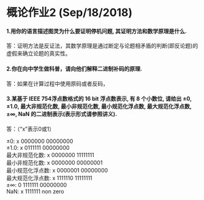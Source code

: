 # 概论作业2 (Sep/18/2018)
#### 1.用你的语言描述图灵为什么要证明停机问题, 其证明方法和数学原理是什么.
答：证明方法是反证法，其数学原理是通过断定与论题相矛盾的判断(即反论题)的虚假来确立论题的真实性。
#### 2.你在向中学生做科普，请向他们解释二进制补码的原理.
答：如果在计算过程中使用原码或者反码，
#### 3.某基于 IEEE 754浮点数格式的 16 bit 浮点数表示, 有 8 个小数位, 请给出 ±0, ±1.0, 最大非规范化数, 最小非规范化数, 最小规范化浮点数, 最大规范化浮点数,±∞, NaN 的二进制表示(表示形式请参照讲义).
答：（“x”表示0或1） 

±0: x 0000000 00000000     
±1.0: x 0111111 00000000     
最大非规范化数: x 0000000 11111111     
最小非规范化数: x 0000000 00000001     
最小规范化浮点数: x 0000001 00000000     
最大规范化浮点数: x 1111110 11111111     
±∞: 0 1111111 00000000     
NaN: x 1111111 non zero
